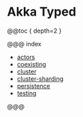 # Akka Typed

@@toc { depth=2 }

@@@ index

* [actors](typed.md)
* [coexisting](coexisting.md)
* [cluster](cluster-typed.md)
* [cluster-sharding](cluster-sharding-typed.md)
* [persistence](persistence-typed.md)
* [testing](testing-typed.md)

@@@